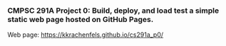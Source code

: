 ### CMPSC 291A Project 0: Build, deploy, and load test a simple static web page hosted on GitHub Pages.

Web page: https://kkrachenfels.github.io/cs291a_p0/
